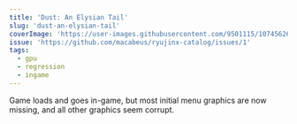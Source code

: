 ```yaml
---
title: 'Dust: An Elysian Tail'
slug: 'dust-an-elysian-tail'
coverImage: 'https://user-images.githubusercontent.com/9501115/107456269-c82a5680-6b47-11eb-9396-ba15287f60e0.png'
issue: 'https://github.com/macabeus/ryujinx-catalog/issues/1'
tags:
  - gpu
  - regression
  - ingame
---
```


Game loads and goes in-game, but most initial menu graphics are now missing, and all other graphics seem corrupt.
